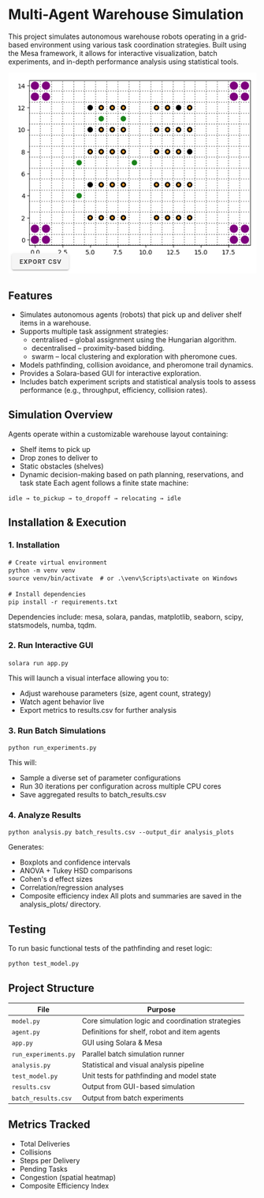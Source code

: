 # Multi-Agent Warehouse Simulation
This project simulates autonomous warehouse robots operating in a grid-based environment using various task coordination strategies. Built using the Mesa framework, it allows for interactive visualization, batch experiments, and in-depth performance analysis using statistical tools.

![Simulation Example](images/image.png)

## Features
- Simulates autonomous agents (robots) that pick up and deliver shelf items in a warehouse.
- Supports multiple task assignment strategies:
  - centralised – global assignment using the Hungarian algorithm.
  - decentralised – proximity-based bidding.
  - swarm – local clustering and exploration with pheromone cues.
- Models pathfinding, collision avoidance, and pheromone trail dynamics.
- Provides a Solara-based GUI for interactive exploration.
- Includes batch experiment scripts and statistical analysis tools to assess performance (e.g., throughput, efficiency, collision rates).

## Simulation Overview
Agents operate within a customizable warehouse layout containing:
- Shelf items to pick up
- Drop zones to deliver to
- Static obstacles (shelves)
- Dynamic decision-making based on path planning, reservations, and task state
Each agent follows a finite state machine:
```
idle → to_pickup → to_dropoff → relocating → idle
```

## Installation & Execution

### 1. Installation
```
# Create virtual environment
python -m venv venv
source venv/bin/activate  # or .\venv\Scripts\activate on Windows

# Install dependencies
pip install -r requirements.txt
```
Dependencies include: mesa, solara, pandas, matplotlib, seaborn, scipy, statsmodels, numba, tqdm.

### 2. Run Interactive GUI
``` solara run app.py ```

This will launch a visual interface allowing you to:
- Adjust warehouse parameters (size, agent count, strategy)
- Watch agent behavior live
- Export metrics to results.csv for further analysis

### 3. Run Batch Simulations
```
python run_experiments.py
```

This will:
- Sample a diverse set of parameter configurations
- Run 30 iterations per configuration across multiple CPU cores
- Save aggregated results to batch_results.csv

### 4. Analyze Results
```
python analysis.py batch_results.csv --output_dir analysis_plots
```

Generates:
- Boxplots and confidence intervals
- ANOVA + Tukey HSD comparisons
- Cohen's d effect sizes
- Correlation/regression analyses
- Composite efficiency index
All plots and summaries are saved in the analysis_plots/ directory.

## Testing
To run basic functional tests of the pathfinding and reset logic:
```
python test_model.py
```

## Project Structure

| File | Purpose |
| ---- | ------- |
| ```model.py``` | Core simulation logic and coordination strategies |
| ```agent.py``` | Definitions for shelf, robot and item agents |
| ```app.py``` | GUI using Solara & Mesa |
| ```run_experiments.py``` | Parallel batch simulation runner |
| ```analysis.py``` | Statistical and visual analysis pipeline |
| ```test_model.py``` | Unit tests for pathfinding and model state |
| ```results.csv``` | Output from GUI-based simulation |
| ```batch_results.csv``` | Output from batch experiments |

## Metrics Tracked
- Total Deliveries
- Collisions
- Steps per Delivery
- Pending Tasks
- Congestion (spatial heatmap)
- Composite Efficiency Index
